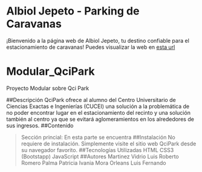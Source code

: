 # Albiol Jepeto - Parking de Caravanas

¡Bienvenido a la página web de Albiol Jepeto, tu destino confiable para el estacionamiento de caravanas! Puedes visualizar la web en [esta url](https://albiol-jepeto.vercel.app/)

# Modular_QciPark
Proyecto Modular sobre Qci Park

##Descripción 
QciPark ofrece al alumno del Centro Universitario de Ciencias Exactas e Ingenierías (CUCEI) una solución a la problemática de no poder encontrar lugar en el estacionamiento del recinto y una solución también al centro ya que se evitará aglomeramientos en los alrededores de sus ingresos.
##Contenido
>Sección princial: En esta parte se encuentra 
##Instalación 
No requiere de instalación. Simplemente visite el sitio web QciPark desde su navegador favorito. 
##Tecnologías Utilizadas 
HTML
CSS3 (Bootstapp)
JavaScript
##Autores
Martinez Vidrio Luis Roberto
Romero Palma Patricia Ivania
Mora Orleans Luis Fernando
